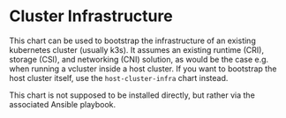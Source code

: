 # Cluster Infrastructure

This chart can be used to bootstrap the infrastructure of an existing kubernetes cluster (usually k3s). It assumes an existing runtime (CRI), storage (CSI), and networking (CNI) solution, as would be the case e.g. when running a vcluster inside a host cluster. If you want to bootstrap the host cluster itself, use the `host-cluster-infra` chart instead.

This chart is not supposed to be installed directly, but rather via the associated Ansible playbook.
